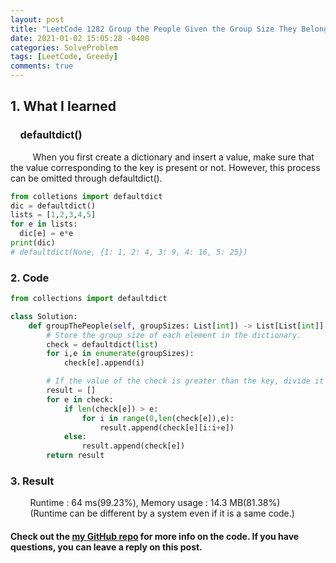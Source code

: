 ```yaml
---
layout: post
title: "LeetCode 1282 Group the People Given the Group Size They Belong To"
date: 2021-01-02 15:05:28 -0400
categories: SolveProblem
tags: [LeetCode, Greedy]
comments: true
---
```


## 1. What I learned
### &nbsp;&nbsp;&nbsp;&nbsp;defaultdict()
&nbsp;&nbsp;&nbsp;&nbsp;&nbsp;&nbsp;&nbsp;&nbsp; When you first create a dictionary and insert a value, make sure that the value corresponding to the key is present or not. However, this process can be omitted through defaultdict().
```python
from colletions import defaultdict
dic = defaultdict()
lists = [1,2,3,4,5]
for e in lists:
  dic[e] = e*e
print(dic)
# defaultdict(None, {1: 1, 2: 4, 3: 9, 4: 16, 5: 25})
```

### 2. Code
```python
from collections import defaultdict

class Solution:
    def groupThePeople(self, groupSizes: List[int]) -> List[List[int]]:
        # Store the group size of each element in the dictionary.
        check = defaultdict(list)
        for i,e in enumerate(groupSizes):
            check[e].append(i)

        # If the value of the check is greater than the key, divide it and extend it to the result. If not, extend it to the result.
        result = []
        for e in check:
            if len(check[e]) > e:
                for i in range(0,len(check[e]),e):
                    result.append(check[e][i:i+e])
            else:
                result.append(check[e])
        return result
```

### 3. Result
&nbsp;&nbsp;&nbsp;&nbsp;&nbsp;&nbsp;&nbsp;&nbsp;Runtime : 64 ms(99.23%), Memory usage : 14.3 MB(81.38%)  
&nbsp;&nbsp;&nbsp;&nbsp;&nbsp;&nbsp;&nbsp;&nbsp;(Runtime can be different by a system even if it is a same code.)

#### Check out the [my GitHub repo][hyuk-gh] for more info on the code. If you have questions, you can leave a reply on this post.
[hyuk-gh]:   https://github.com/dlgur1994/StudyAlgorithms
